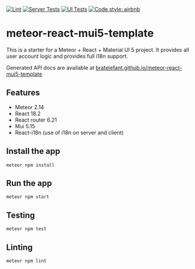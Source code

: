 [![Lint](https://github.com/bratelefant/meteor-react-mui5-template/actions/workflows/lint.yml/badge.svg)](https://github.com/bratelefant/meteor-react-mui5-template/actions/workflows/lint.yml)
[![Server Tests](https://github.com/bratelefant/meteor-react-mui5-template/actions/workflows/server-tests.yml/badge.svg)](https://github.com/bratelefant/meteor-react-mui5-template/actions/workflows/server-tests.yml)
[![UI Tests](https://github.com/bratelefant/meteor-react-mui5-template/actions/workflows/client-tests.yml/badge.svg)](https://github.com/bratelefant/meteor-react-mui5-template/actions/workflows/client-tests.yml)
[![Code style: airbnb](https://img.shields.io/badge/code%20style-airbnb-blue.svg)](https://github.com/airbnb/javascript)

# meteor-react-mui5-template

This is a starter for a Meteor + React + Material UI 5 project. It provides all user account logic and provides
full i18n support.

Generated API docs are available at [bratelefant.github.io/meteor-react-mui5-template](https://bratelefant.github.io/meteor-react-mui5-template/index.html)

## Features

- Meteor 2.14
- React 18.2
- React router 6.21
- Mui 5.15
- React-i18n (use of i18n on server and client)

## Install the app

    meteor npm install

## Run the app

    meteor npm start
    
## Testing

    meteor npm test

## Linting

    meteor npm lint